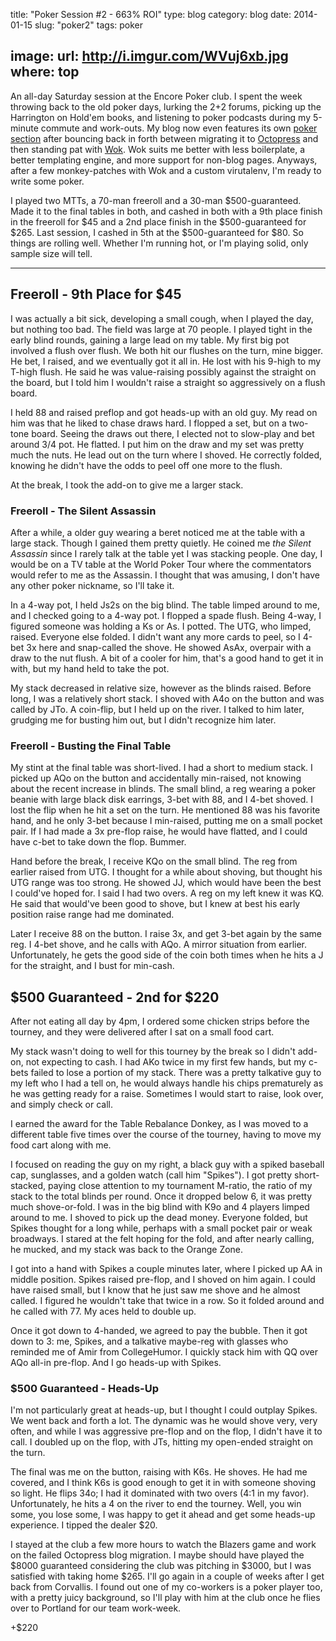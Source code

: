 title: "Poker Session #2 - 663% ROI"
type: blog
category: blog
date: 2014-01-15
slug: "poker2"
tags: poker

image:
    url: http://i.imgur.com/WVuj6xb.jpg
    where: top
---

An all-day Saturday session at the Encore Poker club. I spent the week throwing
back to the old poker days, lurking the 2+2 forums, picking up the Harrington
on Hold'em books, and listening to poker podcasts during my 5-minute commute
and work-outs. My blog now even features its own [poker
section](/blog/tags/poker) after bouncing back in forth between migrating it to
[Octopress](http://octopress.org) and then standing pat with
[Wok](http://wok.mythmon.com). Wok suits me better with less boilerplate, a
better templating engine, and more support for non-blog pages. Anyways, after a
few monkey-patches with Wok and a custom virutalenv, I'm ready to write some
poker.

I played two MTTs, a 70-man freeroll and a 30-man $500-guaranteed. Made it to
the final tables in both, and cashed in both with a 9th place finish in the
freeroll for $45 and a 2nd place finish in the $500-guaranteed for $265.  Last
session, I cashed in 5th at the $500-guaranteed for $80. So things are rolling well.
Whether I'm running hot, or I'm playing solid, only sample size will tell.

---

## Freeroll - 9th Place for $45

I was actually a bit sick, developing a small cough, when I played the day, but
nothing too bad. The field was large at 70 people. I played tight in the early
blind rounds, gaining a large lead on my table. My first big pot involved a
flush over flush.  We both hit our flushes on the turn, mine bigger. He bet, I
raised, and we eventually got it all in. He lost with his 9-high to my T-high
flush. He said he was value-raising possibly against the straight on the board,
but I told him I wouldn't raise a straight so aggressively on a flush board.

I held 88 and raised preflop and got heads-up with an old guy. My read on him
was that he liked to chase draws hard. I flopped a set, but on a two-tone board.
Seeing the draws out there, I elected not to slow-play and bet around 3/4 pot. He
flatted. I put him on the draw and my set was pretty much the nuts. He lead out on
the turn where I shoved. He correctly folded, knowing he didn't have the odds
to peel off one more to the flush.

At the break, I took the add-on to give me a larger stack.

### Freeroll - The Silent Assassin

After a while, a older guy wearing a beret noticed me at the table with a large
stack. Though I gained them pretty quietly. He coined me *the Silent Assassin*
since I rarely talk at the table yet I was stacking people. One day, I would be
on a TV table at the World Poker Tour where the commentators would refer to me
as the Assassin. I thought that was amusing, I don't have any other poker
nickname, so I'll take it.

In a 4-way pot, I held Js2s on the big blind. The table limped around to me, and
I checked going to a 4-way pot. I flopped a spade flush. Being 4-way, I figured
someone was holding a Ks or As. I potted. The UTG, who limped, raised. Everyone
else folded. I didn't want any more cards to peel, so I 4-bet 3x here and
snap-called the shove. He showed AsAx, overpair with a draw to the nut flush.
A bit of a cooler for him, that's a good hand to get it in with, but my hand
held to take the pot.

My stack decreased in relative size, however as the blinds raised. Before long,
I was a relatively short stack. I shoved with A4o on the button and was called
by JTo. A coin-flip, but I held up on the river. I talked to him later, grudging
me for busting him out, but I didn't recognize him later.

### Freeroll - Busting the Final Table

My stint at the final table was short-lived. I had a short to medium stack.
I picked up AQo on the button and accidentally min-raised, not knowing about
the recent increase in blinds. The small blind, a reg wearing a poker beanie
with large black disk earrings, 3-bet with 88, and I 4-bet shoved. I lost the
flip when he hit a set on the turn. He mentioned 88 was his favorite hand, and
he only 3-bet because I min-raised, putting me on a small pocket pair. If I had
made a 3x pre-flop raise, he would have flatted, and I could have c-bet to take
down the flop. Bummer.

Hand before the break, I receive KQo on the small blind. The reg from earlier
raised from UTG. I thought for a while about shoving, but thought his UTG range
was too strong. He showed JJ, which would have been the best I could've hoped
for. I said I had two overs. A reg on my left knew it was KQ. He said that
would've been good to shove, but I knew at best his early position raise range
had me dominated.

Later I receive 88 on the button. I raise 3x, and get 3-bet again by the same
reg. I 4-bet shove, and he calls with AQo. A mirror situation from earlier.
Unfortunately, he gets the good side of the coin both times when he hits a J
for the straight, and I bust for min-cash.

## $500 Guaranteed - 2nd for $220

After not eating all day by 4pm, I ordered some chicken strips before the
tourney, and they were delivered after I sat on a small food cart.

My stack wasn't doing to well for this tourney by the break so I didn't add-on,
not expecting to cash. I had AKo twice in my first few hands, but my c-bets
failed to lose a portion of my stack. There was a pretty talkative guy to my
left who I had a tell on, he would always handle his chips prematurely as he
was getting ready for a raise. Sometimes I would start to raise, look over, and
simply check or call.

I earned the award for the Table Rebalance Donkey, as I was moved to a
different table five times over the course of the tourney, having to move my
food cart along with me.

I focused on reading the guy on my right, a black guy with a spiked baseball
cap, sunglasses, and a golden watch (call him "Spikes"). I got pretty
short-stacked, paying close attention to my tournament M-ratio, the ratio of my
stack to the total blinds per round. Once it dropped below 6, it was pretty
much shove-or-fold. I was in the big blind with K9o and 4 players limped around
to me. I shoved to pick up the dead money. Everyone folded, but Spikes thought
for a long while, perhaps with a small pocket pair or weak broadways. I stared
at the felt hoping for the fold, and after nearly calling, he mucked, and my
stack was back to the Orange Zone.

I got into a hand with Spikes a couple minutes later, where I picked up AA in
middle position. Spikes raised pre-flop, and I shoved on him again. I could
have raised small, but I know that he just saw me shove and he almost called.
I figured he wouldn't take that twice in a row. So it folded around and he
called with 77. My aces held to double up.

Once it got down to 4-handed, we agreed to pay the bubble. Then it got down to
3: me, Spikes, and a talkative maybe-reg with glasses who reminded me of Amir
from CollegeHumor. I quickly stack him with QQ over AQo all-in pre-flop. And
I go heads-up with Spikes.

### $500 Guaranteed - Heads-Up

I'm not particularly great at heads-up, but I thought I could outplay Spikes.
We went back and forth a lot. The dynamic was he would shove very, very often,
and while I was aggressive pre-flop and on the flop, I didn't have it to call.
I doubled up on the flop, with JTs, hitting my open-ended straight on the turn.

The final was me on the button, raising with K6s. He shoves. He had me covered,
and I think K6s is good enough to get it in with someone shoving so light. He
flips 34o; I had it dominated with two overs (4:1 in my favor). Unfortunately,
he hits a 4 on the river to end the tourney. Well, you win some, you lose some,
I was happy to get it ahead and get some heads-up experience. I tipped the
dealer $20.

I stayed at the club a few more hours to watch the Blazers game and work on the
failed Octopress blog migration. I maybe should have played the $8000 guaranteed
considering the club was pitching in $3000, but I was satisfied with taking
home $265. I'll go again in a couple of weeks after I get back from Corvallis.
I found out one of my co-workers is a poker player too, with a pretty juicy
background, so I'll play with him at the club once he flies over to Portland
for our team work-week.

+$220
